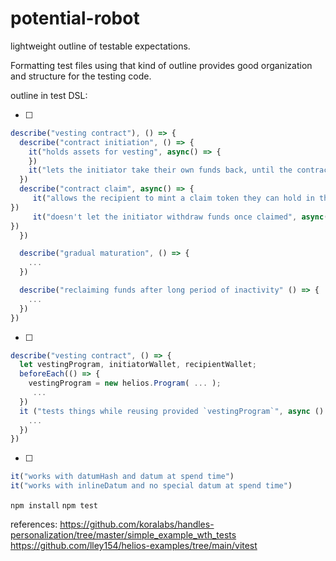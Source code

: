 # potential-robot

lightweight outline of testable expectations.

Formatting test files using that kind of outline provides good organization and structure for the testing code.

outline in test DSL:

- [ ] 
```javascript
describe("vesting contract"), () => {
  describe("contract initiation", () => {
    it("holds assets for vesting", async() => {
    })
    it("lets the initiator take their own funds back, until the contract is claimed", async () => {})
  })
  describe("contract claim", async() => {
     it("allows the recipient to mint a claim token they can hold in their wallet" async() => {
})
     it("doesn't let the initiator withdraw funds once claimed", async() => {
})
  })

  describe("gradual maturation", () => {
    ...
  })

  describe("reclaiming funds after long period of inactivity" () => {
    ...
  })
})
```

- [ ]
```javascript
describe("vesting contract", () => {
  let vestingProgram, initiatorWallet, recipientWallet;
  beforeEach(() => { 
    vestingProgram = new helios.Program( ... ); 
     ...
  })
  it ("tests things while reusing provided `vestingProgram`", async () => {
    ...
  })
})
```
- [ ] 
```javascript
it("works with datumHash and datum at spend time")
it("works with inlineDatum and no special datum at spend time")
```



`npm install`
`npm test`

references:
https://github.com/koralabs/handles-personalization/tree/master/simple_example_wth_tests
https://github.com/lley154/helios-examples/tree/main/vitest
